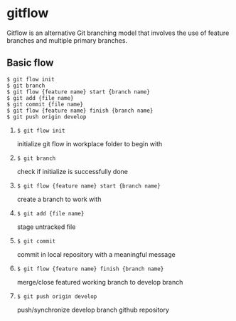 # gitflow 
  Gitflow is an alternative Git branching model that involves the use of feature branches and multiple primary branches.
  
## Basic flow
  ```
  $ git flow init
  $ git branch
  $ git flow {feature name} start {branch name}
  $ git add {file name}
  $ git commit {file name}
  $ git flow {feature name} finish {branch name}
  $ git push origin develop
  ```

  1. `$ git flow init`

      initialize git flow in workplace folder to begin with


  2. `$ git branch`

      check if initialize is successfully done


  3. `$ git flow {feature name} start {branch name}`

      create a branch to work with


  4. `$ git add {file name}`

      stage untracked file 


  5. `$ git commit`

      commit in local repository with a meaningful message


  6. `$ git flow {feature name} finish {branch name}`

      merge/close featured working branch to develop branch


  7. `$ git push origin develop`

      push/synchronize develop branch github repository

